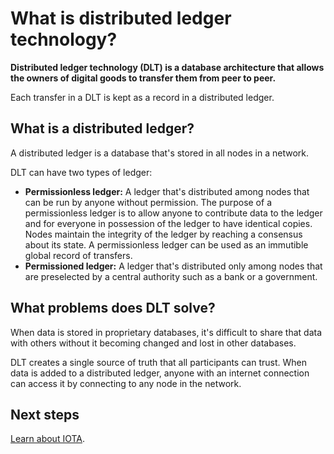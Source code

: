 # What is distributed ledger technology?

**Distributed ledger technology (DLT) is a database architecture that allows the owners of digital goods to transfer them from peer to peer.**

Each transfer in a DLT is kept as a record in a distributed ledger.

## What is a distributed ledger?

A distributed ledger is a database that's stored in all nodes in a network.

DLT can have two types of ledger:
* **Permissionless ledger:** A ledger that's distributed among nodes that can be run by anyone without permission. The purpose of a permissionless ledger is to allow anyone to contribute data to the ledger and for everyone in possession of the ledger to have identical copies. Nodes maintain the integrity of the ledger by reaching a consensus about its state. A permissionless ledger can be used as an immutible global record of transfers.
* **Permissioned ledger:** A ledger that's distributed only among nodes that are preselected by a central authority such as a bank or a government.

## What problems does DLT solve?

When data is stored in proprietary databases, it's difficult to share that data with others without it becoming changed and lost in other databases.

DLT creates a single source of truth that all participants can trust. When data is added to a distributed ledger, anyone with an internet connection can access it by connecting to any node in the network.

## Next steps

[Learn about IOTA](../introduction/what-is-iota.md).